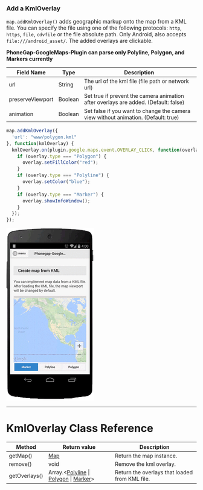 ### Add a KmlOverlay
`map.addKmlOverlay()` adds geographic markup onto the map from a KML file.
You can specify the file using one of the following protocols: `http`, `https`, `file`, `cdvfile` or the file absolute path.
Only Android, also accepts `file:///android_asset/`.
The added overlays are clickable.

**PhoneGap-GoogleMaps-Plugin can parse only Polyline, Polygon, and Markers currently**


Field Name | Type | Description
----|------|----
url | String | The url of the kml file (file path or network url)
preserveViewport | Boolean | Set true if prevent the camera animation after overlays are added. (Default: false)
animation | Boolean | Set false if you want to change the camera view without animation. (Default: true)

```js
map.addKmlOverlay({
  'url': "www/polygon.kml"
}, function(kmlOverlay) {
  kmlOverlay.on(plugin.google.maps.event.OVERLAY_CLICK, function(overlay, latLng) {
    if (overlay.type === "Polygon") {
      overlay.setFillColor("red");
    }
    if (overlay.type === "Polyline") {
      overlay.setColor("blue");
    }
    if (overlay.type === "Marker") {
      overlay.showInfoWindow();
    }
  });
});
```
![image](kml-polygon.gif)

***
# KmlOverlay Class Reference
Method | Return value | Description
----|------|----
getMap() | [Map](../Map/README.md)  | Return the map instance.
remove() | void  | Remove the kml overlay.
getOverlays() | Array.&lt;[Polyline](../Polyline/README.md) &#124; [Polygon](../Polygon/README.md) &#124; [Marker](../Marker/README.md)&gt; | Return the overlays that loaded from KML file.
